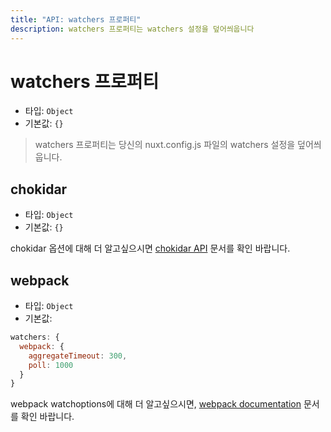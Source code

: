 ```yaml
---
title: "API: watchers 프로퍼티"
description: watchers 프로퍼티는 watchers 설정을 덮어씌웁니다
---
```


# watchers 프로퍼티

- 타입: `Object`
- 기본값: `{}`

> watchers 프로퍼티는 당신의 nuxt.config.js 파일의 watchers 설정을 덮어씌웁니다.

## chokidar

- 타입: `Object`
- 기본값: `{}`


chokidar 옵션에 대해 더 알고싶으시면 [chokidar API](https://github.com/paulmillr/chokidar#api) 문서를 확인 바랍니다.

## webpack

- 타입: `Object`
- 기본값:

```js
watchers: {
  webpack: {
    aggregateTimeout: 300,
    poll: 1000
  }
}
```

webpack watchoptions에 대해 더 알고싶으시면, [webpack documentation](https://webpack.js.org/configuration/watch/#watchoptions) 문서를 확인 바랍니다.
